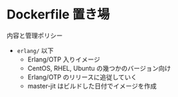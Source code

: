 # Dockerfile 置き場

内容と管理ポリシー

- `erlang/` 以下
  - Erlang/OTP 入りイメージ
  - CentOS, RHEL, Ubuntu の幾つかのバージョン向け
  - Erlang/OTP のリリースに追従していく
  - master-jit はビルドした日付でイメージを作成
